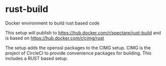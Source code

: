 # rust-build
Docker environment to build rust based code

This setup will publish to https://hub.docker.com/r/spectare/rust-build
and is based on https://hub.docker.com/r/cimg/rust

The setup adds the openssl packages to the CIMG setup. CIMG is the project of CircleCI to provide convenience packages for building.
This includes a RUST based setup.

